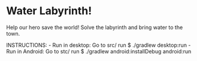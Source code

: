 # Water Labyrinth! #

Help our hero save the world! Solve the labyrinth and bring water to the town.

INSTRUCTIONS:
	- Run in desktop: 
		Go to src/
		run $ ./gradlew desktop:run
	- Run in Android:
		Go to stc/
		run $ ./gradlew android:installDebug android:run

